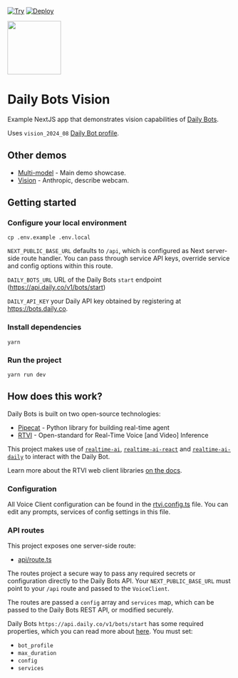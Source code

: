 [![Try](https://img.shields.io/badge/try_it-here-blue)](https://vision.dailybots.ai)
[![Deploy](https://img.shields.io/badge/Deploy_to_Vercel-black?style=flat&logo=Vercel&logoColor=white)](https://vercel.com/new/clone?repository-url=https%3A%2F%2Fgithub.com%2Fdaily-demos%2Fdaily-bots-web-demo&env=DAILY_BOTS_URL,DAILY_API_KEY,NEXT_PUBLIC_BASE_URL&project-name=daily-bots-demo&repository-name=daily-bots-web-demo)


<img src="public/icon.png" width="120px">


# Daily Bots Vision

Example NextJS app that demonstrates vision capabilities of [Daily Bots](https://bots.daily.co). 

Uses `vision_2024_08` [Daily Bot profile](https://docs.dailybots.ai/api-reference/server/bot_profiles#bot-profiles).

## Other demos

- [Multi-model](https://github.com/daily-demos/daily-bots-web-demo/) - Main demo showcase.
- [Vision](https://github.com/daily-demos/daily-bots-web-demo/tree/khk/vision-for-launch) - Anthropic, describe webcam.


## Getting started

### Configure your local environment

```shell
cp .env.example .env.local
```

`NEXT_PUBLIC_BASE_URL` defaults to `/api`, which is configured as Next server-side route handler. You can pass through service API keys, override service and config options within this route.

`DAILY_BOTS_URL` URL of the Daily Bots `start` endpoint (https://api.daily.co/v1/bots/start)


`DAILY_API_KEY` your Daily API key obtained by registering at https://bots.daily.co.

### Install dependencies

```shell
yarn 
```

### Run the project

```shell
yarn run dev
```

## How does this work?

Daily Bots is built on two open-source technologies:

- [Pipecat](https://www.pipecat.ai) - Python library for building real-time agent
- [RTVI](https://github.com/rtvi-ai) - Open-standard for Real-Time Voice [and Video] Inference

This project makes use of [`realtime-ai`](https://www.npmjs.com/package/realtime-ai), [`realtime-ai-react`](https://www.npmjs.com/package/realtime-ai-react) and [`realtime-ai-daily`](https://www.npmjs.com/package/realtime-ai-daily) to interact with the Daily Bot.

Learn more about the RTVI web client libraries [on the docs](https://docs.rtvi.ai).

### Configuration

All Voice Client configuration can be found in the [rtvi.config.ts](/rtvi.config.ts) file. You can edit any prompts, services of config settings in this file.


### API routes

This project exposes one server-side route:

- [api/route.ts](app/api/route.ts)

The routes project a secure way to pass any required secrets or configuration directly to the Daily Bots API. Your `NEXT_PUBLIC_BASE_URL` must point to your `/api` route and passed to the `VoiceClient`. 

The routes are passed a `config` array and `services` map, which can be passed to the Daily Bots REST API, or modified securely. 

Daily Bots `https://api.daily.co/v1/bots/start` has some required properties, which you can read more about [here](https://docs.dailybots.ai/api-reference/endpoint/startBot). You must set:

- `bot_profile`
- `max_duration`
- `config`
- `services`